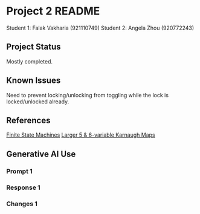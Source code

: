 # Project 2 README

Student 1: Falak Vakharia (921110749)
Student 2: Angela Zhou (920772243)

## Project Status
Mostly completed. 

## Known Issues
Need to prevent locking/unlocking from toggling while the lock is locked/unlocked already. 


## References
[Finite State Machines](https://pdhacademy.com/wp-content/uploads/2022/01/Finite-State-Machines-Course-for-Website.pdf)
[Larger 5 & 6-variable Karnaugh Maps](https://www.allaboutcircuits.com/textbook/digital/chpt-8/larger-5-6-variable-karnaugh-maps/)

## Generative AI Use


### Prompt 1


### Response 1


### Changes 1

